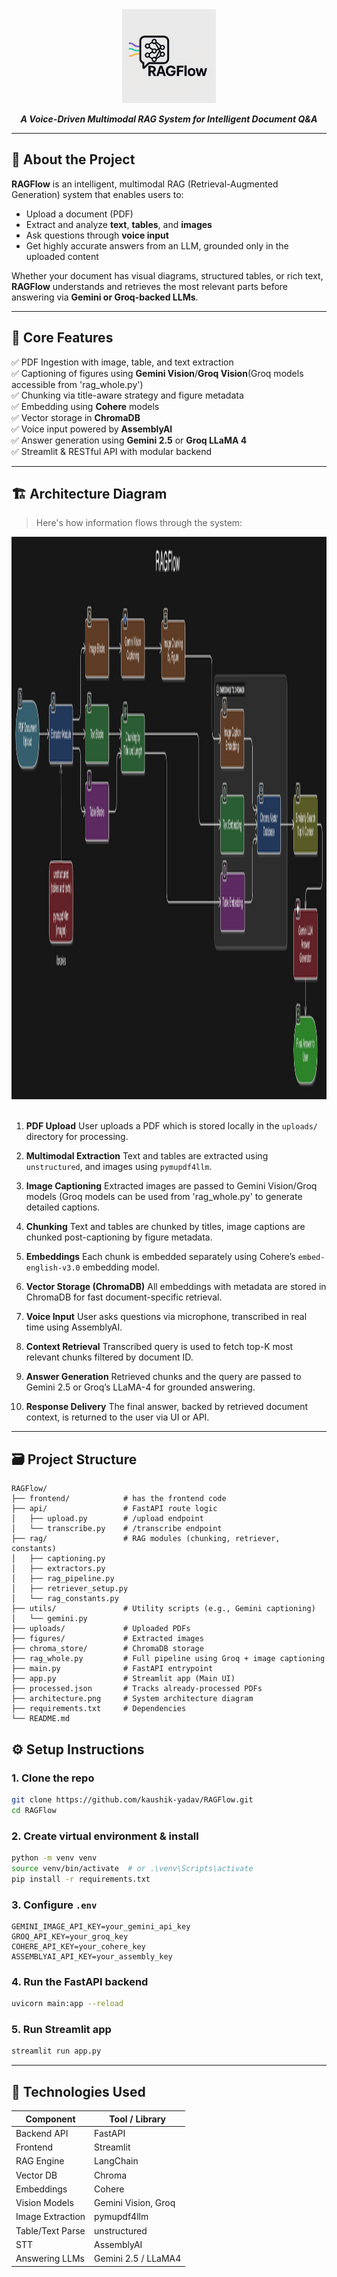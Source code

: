 <div align="center">
  <img src="assets/logo.png" alt="RAGFlow logo" height="150"/>
  <p><em><strong>A Voice-Driven Multimodal RAG System for Intelligent Document Q&A</strong></em></p>

</div>

---

## 🚀 About the Project

**RAGFlow** is an intelligent, multimodal RAG (Retrieval-Augmented Generation) system that enables users to:

- Upload a document (PDF)
- Extract and analyze **text**, **tables**, and **images**
- Ask questions through **voice input**
- Get highly accurate answers from an LLM, grounded only in the uploaded content

Whether your document has visual diagrams, structured tables, or rich text, **RAGFlow** understands and retrieves the most relevant parts before answering via **Gemini or Groq-backed LLMs**.

---

## 🧩 Core Features

✅ PDF Ingestion with image, table, and text extraction  
✅ Captioning of figures using **Gemini Vision**/**Groq Vision**(Groq models accessible from 'rag_whole.py')<br>
✅ Chunking via title-aware strategy and figure metadata  
✅ Embedding using **Cohere** models  
✅ Vector storage in **ChromaDB**  
✅ Voice input powered by **AssemblyAI**  
✅ Answer generation using **Gemini 2.5** or **Groq LLaMA 4**  
✅ Streamlit & RESTful API with modular backend  

---

## 🏗️ Architecture Diagram

> Here's how information flows through the system:
> 
<div align="center">
  <img src="assets/architecture.png" alt="Architecture Diagram" height="900" width="900"/>
</div>
<br>

1. **PDF Upload**
   User uploads a PDF which is stored locally in the `uploads/` directory for processing.

2. **Multimodal Extraction**
   Text and tables are extracted using `unstructured`, and images using `pymupdf4llm`.

3. **Image Captioning**
   Extracted images are passed to Gemini Vision/Groq models (Groq models can be used from 'rag_whole.py' to generate detailed captions.

4. **Chunking**
   Text and tables are chunked by titles, image captions are chunked post-captioning by figure metadata.

5. **Embeddings**
   Each chunk is embedded separately using Cohere’s `embed-english-v3.0` embedding model.

6. **Vector Storage (ChromaDB)**
   All embeddings with metadata are stored in ChromaDB for fast document-specific retrieval.

7. **Voice Input**
   User asks questions via microphone, transcribed in real time using AssemblyAI.

8. **Context Retrieval**
   Transcribed query is used to fetch top-K most relevant chunks filtered by document ID.

9. **Answer Generation**
   Retrieved chunks and the query are passed to Gemini 2.5 or Groq’s LLaMA-4 for grounded answering.

10. **Response Delivery**
    The final answer, backed by retrieved document context, is returned to the user via UI or API.


---

## 🗃️ Project Structure

```
RAGFlow/
├── frontend/            # has the frontend code 
├── api/                 # FastAPI route logic
│   ├── upload.py        # /upload endpoint
│   └── transcribe.py    # /transcribe endpoint
├── rag/                 # RAG modules (chunking, retriever, constants)
│   ├── captioning.py
│   ├── extractors.py
│   ├── rag_pipeline.py
│   ├── retriever_setup.py
│   └── rag_constants.py
├── utils/               # Utility scripts (e.g., Gemini captioning)
│   └── gemini.py
├── uploads/             # Uploaded PDFs
├── figures/             # Extracted images
├── chroma_store/        # ChromaDB storage
├── rag_whole.py         # Full pipeline using Groq + image captioning
├── main.py              # FastAPI entrypoint
├── app.py               # Streamlit app (Main UI)
├── processed.json       # Tracks already-processed PDFs
├── architecture.png     # System architecture diagram
├── requirements.txt     # Dependencies
└── README.md
```

## ⚙️ Setup Instructions

### 1. Clone the repo

```bash
git clone https://github.com/kaushik-yadav/RAGFlow.git
cd RAGFlow
```

### 2. Create virtual environment & install

```bash
python -m venv venv
source venv/bin/activate  # or .\venv\Scripts\activate
pip install -r requirements.txt
```

### 3. Configure `.env`

```env
GEMINI_IMAGE_API_KEY=your_gemini_api_key
GROQ_API_KEY=your_groq_key
COHERE_API_KEY=your_cohere_key
ASSEMBLYAI_API_KEY=your_assembly_key
```

### 4. Run the FastAPI backend

```bash
uvicorn main:app --reload
```

### 5. Run Streamlit app

```bash
streamlit run app.py
```

---

## 🔧 Technologies Used

| Component        | Tool / Library      |
| ---------------- | ------------------- |
| Backend API      | FastAPI             |
| Frontend         | Streamlit           |
| RAG Engine       | LangChain           |
| Vector DB        | Chroma              |
| Embeddings       | Cohere              |
| Vision Models    | Gemini Vision, Groq |
| Image Extraction | pymupdf4llm         |
| Table/Text Parse | unstructured        |
| STT              | AssemblyAI          |
| Answering LLMs   | Gemini 2.5 / LLaMA4 |

